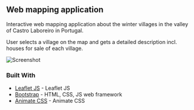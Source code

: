 ## Web mapping application

Interactive web mapping application about the winter villages in the valley of Castro Laboreiro in Portugal.

User selects a village on the map and gets a detailed description incl. houses for sale of each village.


![Screenshot](http://home.uni-leipzig.de/idiv/casas-castrejas/screen3.png)

### Built With

* [Leaflet JS](http://leafletjs.com/) - Leaflet JS
* [Bootstrap](http://getbootstrap.com/) - HTML, CSS, JS web framework
* [Animate CSS](https://daneden.github.io/animate.css/) - Animate CSS
